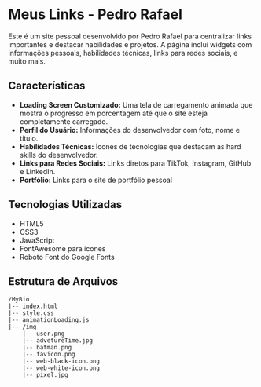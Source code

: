 # Meus Links - Pedro Rafael

Este é um site pessoal desenvolvido por Pedro Rafael para centralizar links importantes e destacar habilidades e projetos. A página inclui widgets com informações pessoais, habilidades técnicas, links para redes sociais, e muito mais.

## Características

- **Loading Screen Customizado:** Uma tela de carregamento animada que mostra o progresso em porcentagem até que o site esteja completamente carregado.
- **Perfil do Usuário:** Informações do desenvolvedor com foto, nome e título.
- **Habilidades Técnicas:** Ícones de tecnologias que destacam as hard skills do desenvolvedor.
- **Links para Redes Sociais:** Links diretos para TikTok, Instagram, GitHub e LinkedIn.
- **Portfólio:** Links para o site de portfólio pessoal 

## Tecnologias Utilizadas

- HTML5
- CSS3
- JavaScript
- FontAwesome para ícones
- Roboto Font do Google Fonts

## Estrutura de Arquivos

```plaintext
/MyBio
|-- index.html
|-- style.css
|-- animationLoading.js
|-- /img
    |-- user.png
    |-- advetureTime.jpg
    |-- batman.png
    |-- favicon.png
    |-- web-black-icon.png
    |-- web-white-icon.png
    |-- pixel.jpg
```
